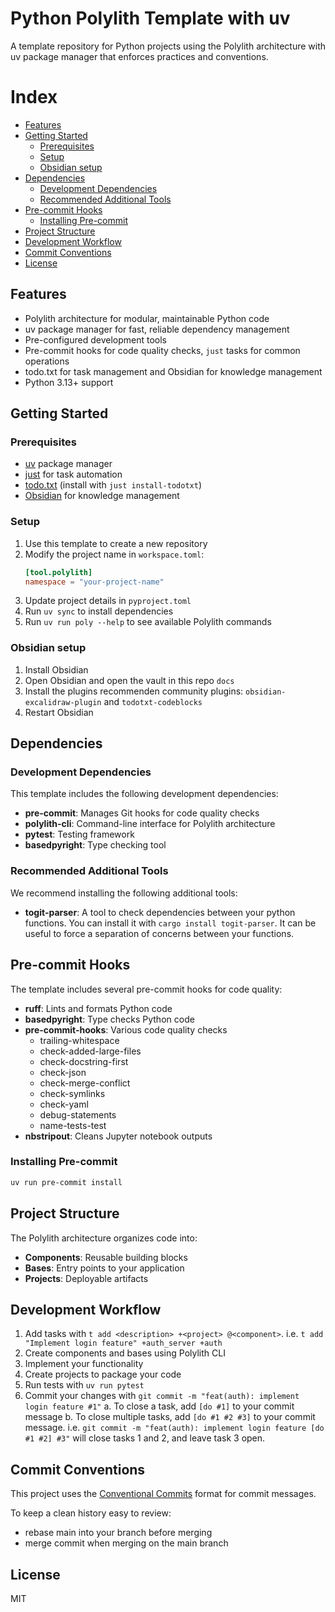 # Python Polylith Template with uv

A template repository for Python projects using the Polylith architecture with uv package manager that enforces practices and conventions.

# Index

- [Features](#features)
- [Getting Started](#getting-started)
  - [Prerequisites](#prerequisites)
  - [Setup](#setup)
  - [Obsidian setup](#obsidian-setup)
- [Dependencies](#dependencies)
  - [Development Dependencies](#development-dependencies)
  - [Recommended Additional Tools](#recommended-additional-tools)
- [Pre-commit Hooks](#pre-commit-hooks)
  - [Installing Pre-commit](#installing-pre-commit)
- [Project Structure](#project-structure)
- [Development Workflow](#development-workflow)
- [Commit Conventions](#commit-conventions)
- [License](#license)

## Features

- Polylith architecture for modular, maintainable Python code
- uv package manager for fast, reliable dependency management
- Pre-configured development tools
- Pre-commit hooks for code quality checks, `just` tasks for common operations
- todo.txt for task management and Obsidian for knowledge management
- Python 3.13+ support

## Getting Started

### Prerequisites

- [uv](https://github.com/astral-sh/uv) package manager
- [just](https://github.com/casey/just) for task automation
- [todo.txt](https://github.com/todotxt/todo.txt-cli) (install with `just install-todotxt`)
- [Obsidian](https://obsidian.md/) for knowledge management


### Setup

1. Use this template to create a new repository
2. Modify the project name in `workspace.toml`:
   ```toml
   [tool.polylith]
   namespace = "your-project-name"
   ```
3. Update project details in `pyproject.toml`
4. Run `uv sync` to install dependencies
5. Run `uv run poly --help` to see available Polylith commands

### Obsidian setup

1. Install Obsidian
2. Open Obsidian and open the vault in this repo `docs`
3. Install the plugins recommenden community plugins:
   `obsidian-excalidraw-plugin` and `todotxt-codeblocks`
4. Restart Obsidian

## Dependencies

### Development Dependencies

This template includes the following development dependencies:

- **pre-commit**: Manages Git hooks for code quality checks
- **polylith-cli**: Command-line interface for Polylith architecture
- **pytest**: Testing framework
- **basedpyright**: Type checking tool

### Recommended Additional Tools

We recommend installing the following additional tools:

- **togit-parser**: A tool to check dependencies between your python functions. You can install it with `cargo install togit-parser`. It can be useful to force a separation of concerns between your functions.

## Pre-commit Hooks

The template includes several pre-commit hooks for code quality:

- **ruff**: Lints and formats Python code
- **basedpyright**: Type checks Python code
- **pre-commit-hooks**: Various code quality checks
  - trailing-whitespace
  - check-added-large-files
  - check-docstring-first
  - check-json
  - check-merge-conflict
  - check-symlinks
  - check-yaml
  - debug-statements
  - name-tests-test
- **nbstripout**: Cleans Jupyter notebook outputs

### Installing Pre-commit

```bash
uv run pre-commit install
```

## Project Structure

The Polylith architecture organizes code into:

- **Components**: Reusable building blocks
- **Bases**: Entry points to your application
- **Projects**: Deployable artifacts

## Development Workflow

1. Add tasks with `t add <description> +<project> @<component>`.
   i.e. `t add "Implement login feature" +auth_server +auth`
2. Create components and bases using Polylith CLI
3. Implement your functionality
4. Create projects to package your code
5. Run tests with `uv run pytest`
6. Commit your changes with `git commit -m "feat(auth): implement login feature #1"`
   a. To close a task, add `[do #1]` to your commit message
   b. To close multiple tasks, add `[do #1 #2 #3]` to your commit message.
   i.e. `git commit -m "feat(auth): implement login feature [do #1 #2] #3"` will close tasks 1 and 2, and leave task 3 open.

## Commit Conventions

This project uses the [Conventional Commits](https://www.conventionalcommits.org/en/v1.0.0/#summarys) format for commit messages.

To keep a clean history easy to review:

- rebase main into your branch before merging
- merge commit when merging on the main branch

## License

MIT
